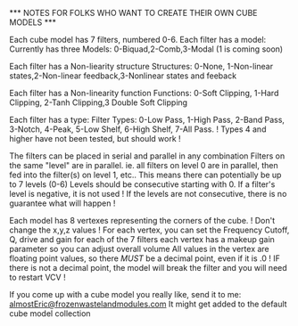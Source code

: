 *** NOTES FOR FOLKS WHO WANT TO CREATE THEIR OWN CUBE MODELS ***

Each cube model has 7 filters, numbered 0-6.
Each filter has a model:
Currently has three Models: 0-Biquad,2-Comb,3-Modal (1 is coming soon)

Each filter has a Non-liearity structure
Structures: 0-None, 1-Non-linear states,2-Non-linear feedback,3-Nonlinear states and feeback

Each filter has a Non-linearity function
Functions: 0-Soft Clipping, 1-Hard Clipping, 2-Tanh Clipping,3 Double Soft Clipping

Each filter has a type:
Filter Types: 0-Low Pass, 1-High Pass, 2-Band Pass, 3-Notch, 4-Peak, 5-Low Shelf, 6-High Shelf, 7-All Pass.
! Types 4 and higher have not been tested, but should work !

The filters can be placed in serial and parallel in any combination
Filters on the same "level" are in parallel.
ie. all filters on level 0 are in parallel, then fed into the filter(s) on level 1, etc..
This means there can potentially be up to 7 levels (0-6)
Levels should be consecutive starting with 0.
If a filter's level is negative, it is not used
! If the levels are not consecutive, there is no guarantee what will happen !

Each model has 8 vertexes representing the corners of the cube.
! Don't change the x,y,z values !
For each vertex, you can set the Frequency Cutoff, Q, drive and gain for each of the 7 filters
each vertex has a makeup gain parameter so you can adjust overall volume
All values in the vertex are floating point values, so there *MUST* be a decimal point, even if it is .0
! IF there is not a decimal point, the model will break the filter and you will need to restart VCV !

If you come up with a cube model you really like, send it to me: almostEric@frozenwastelandmodules.com
It might get added to the default cube model collection
